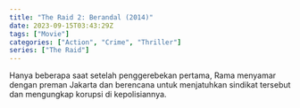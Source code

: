 ```yaml
---
title: "The Raid 2: Berandal (2014)"
date: 2023-09-15T03:43:29Z
tags: ["Movie"]
categories: ["Action", "Crime", "Thriller"]
series: ["The Raid"]
---
```


Hanya beberapa saat setelah penggerebekan pertama, Rama menyamar dengan preman Jakarta dan berencana untuk menjatuhkan sindikat tersebut dan mengungkap korupsi di kepolisiannya.

  <mux-player stream-type="on-demand"
  src="https://kp3d-my.sharepoint.com/personal/ryoo_kp3d_onmicrosoft_com/_layouts/15/download.aspx?share=EXIcTDkS42hGhuozRZhK0dsBGFV1LAP8UnfGBLzltQc3tQ" metadata-video-title="The Raid 2: Berandal (2014)" prefer-playback="mse" controls>
  </mux-player>
  
  
  <script src="https://cdn.jsdelivr.net/npm/@mux/mux-player"></script>
  
   <script id="lJoPLKq02og02KXjQ7TtXkFOLB6005w3H5yyu48V00ZyMoo" type="application/ld+json">
 {
  "@context": "https://schema.org/",
  "@type": "VideoObject",
  "name": "The Raid 2: Berandal (2014)",
  "contentUrl": "https://stream.mux.com/lJoPLKq02og02KXjQ7TtXkFOLB6005w3H5yyu48V00ZyMoo.m3u8",
  "thumbnailUrl": "https://www.themoviedb.org/t/p/original/vDJE7JPnPc6fJBMBXdSltYM6yL6.jpg?width=314&fit_mode=preserve&time=25",
  "uploadDate": "2023-09-15T03:43:29Z",
}

</script>
